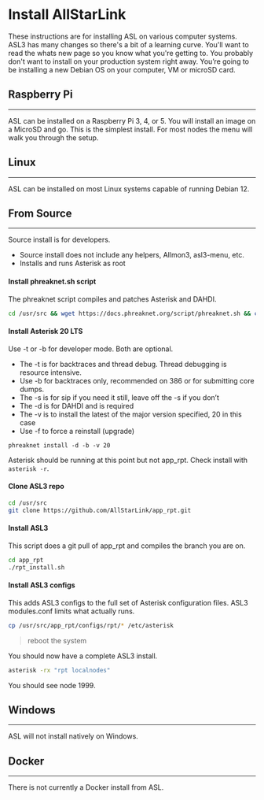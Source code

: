 # Install AllStarLink

These instructions are for installing ASL on various computer systems. ASL3 has many changes so there's a bit of a learning curve. You'll want to read the whats new page so you know what you're getting to. You probably don't want to install on your production system right away. You’re going to be installing a new Debian OS on your computer, VM or microSD card.

## Raspberry Pi

<hr>

ASL can be installed on a Raspberry Pi 3, 4, or 5. You will install an image on a MicroSD and go. This is the simplest install. For most nodes the menu will walk you through the setup.

## Linux

<hr>

ASL can be installed on most Linux systems capable of running Debian 12.

## From Source

<hr>

Source install is for developers.

 - Source install does not include any helpers, Allmon3, asl3-menu, etc.
 - Installs and runs Asterisk as root

#### Install phreaknet.sh script

The phreaknet script compiles and patches Asterisk and DAHDI.

```bash
cd /usr/src && wget https://docs.phreaknet.org/script/phreaknet.sh && chmod +x phreaknet.sh && ./phreaknet.sh make
```

#### Install Asterisk 20 LTS

Use -t or -b for developer mode. Both are optional.

 - The -t is for backtraces and thread debug. Thread debugging is resource intensive.
 - Use -b for backtraces only, recommended on 386 or for submitting core dumps.
 - The -s is for sip if you need it still, leave off the -s if you don’t
 - The -d is for DAHDI and is required
 - The -v is to install the latest of the major version specified, 20 in this case
 - Use -f to force a reinstall (upgrade)

```
phreaknet install -d -b -v 20
```

Asterisk should be running at this point but not app_rpt. Check install with `asterisk -r`.

#### Clone ASL3 repo

```bash
cd /usr/src
git clone https://github.com/AllStarLink/app_rpt.git
```

#### Install ASL3

This script does a git pull of app_rpt and compiles the branch you are on.

```bash
cd app_rpt
./rpt_install.sh
```

#### Install ASL3 configs
This adds ASL3 configs to the full set of Asterisk configuration files. ASL3 modules.conf limits what actually runs.

```bash
cp /usr/src/app_rpt/configs/rpt/* /etc/asterisk
```

> reboot the system

You should now have a complete ASL3 install.

```bash
asterisk -rx "rpt localnodes"
```
You should see node 1999.

## Windows

<hr>

ASL will not install natively on Windows.

## Docker

<hr>

There is not currently a Docker install from ASL.
